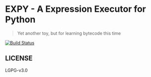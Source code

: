 EXPY - A Expression Executor for Python
===

>
> Yet another toy, but for learning bytecode this time
>

[![Build Status](https://travis-ci.org/rapidhere/expy.svg?branch=master)](https://travis-ci.org/rapidhere/expy)

LICENSE
---
LGPG-v3.0